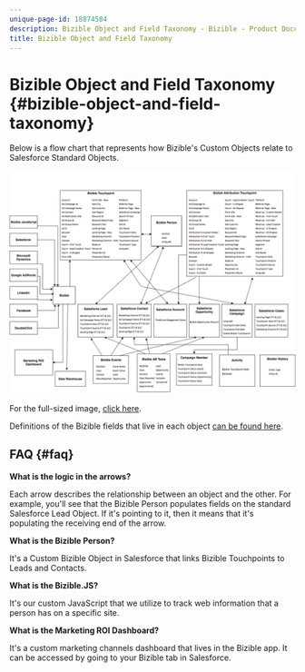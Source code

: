 ```yaml
---
unique-page-id: 18874584
description: Bizible Object and Field Taxonomy - Bizible - Product Documentation
title: Bizible Object and Field Taxonomy
---
```


# Bizible Object and Field Taxonomy {#bizible-object-and-field-taxonomy}

Below is a flow chart that represents how Bizible's Custom Objects relate to Salesforce Standard Objects.

![](assets/1-2.png)

For the full-sized image, [click here](https://experienceleague.corp.adobe.com/docs/bizible/assets/bizible-object-and-field-taxonomy-graph-full.png).  
  
Definitions of the Bizible fields that live in each object [can be found here](/help/introduction-to-bizible/overview-resources/glossary-of-bizible-fields.md).

## FAQ {#faq}

**What is the logic in the arrows?**

Each arrow describes the relationship between an object and the other. For example, you'll see that the Bizible Person populates fields on the standard Salesforce Lead Object. If it's pointing to it, then it means that it's populating the receiving end of the arrow.

**What is the Bizible Person?**

It's a Custom Bizible Object in Salesforce that links Bizible Touchpoints to Leads and Contacts.

**What is the Bizible.JS?**

It's our custom JavaScript that we utilize to track web information that a person has on a specific site.

**What is the Marketing ROI Dashboard?**

It's a custom marketing channels dashboard that lives in the Bizible app. It can be accessed by going to your Bizible tab in Salesforce.
